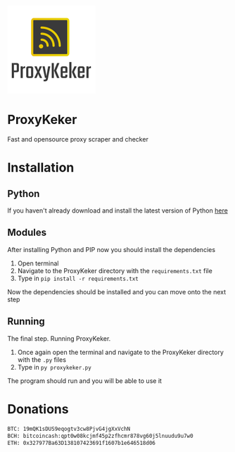 ![](https://github.com/Nexolyte/ProxyKeker/blob/master/proxykeker.png)
# ProxyKeker
Fast and opensource proxy scraper and checker

# Installation

## Python
If you haven't already download and install the latest version of Python [here](https://www.python.org/)

## Modules
After installing Python and PIP now you should install the dependencies

1. Open terminal
2. Navigate to the ProxyKeker directory with the ``requirements.txt`` file
3. Type in ``pip install -r requirements.txt``

Now the dependencies should be installed and you can move onto the next step

## Running
The final step. Running ProxyKeker.

1. Once again open the terminal and navigate to the ProxyKeker directory with the ``.py`` files
2. Type in ``py proxykeker.py``

The program should run and you will be able to use it

# Donations
```
BTC: 19mQK1sDUS9eqogtv3cw8PjvG4jgXxVchN
BCH: bitcoincash:qpt0w08kcjmf45p2zfhcmr878vg60j5lnuudu9u7w0
ETH: 0x327977Ba63D138107423691f1607b1e646518d06
```

